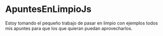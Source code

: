 # ApuntesEnLimpioJs

Estoy tomando el pequeño trabajo de pasar en limpio con ejemplos todos mis apuntes para que los que quieran puedan aprovecharlos.
